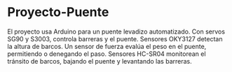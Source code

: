 # Proyecto-Puente
El proyecto usa Arduino para un puente levadizo automatizado. Con servos SG90 y S3003, controla barreras y el puente. Sensores OKY3127 detectan la altura de barcos. Un sensor de fuerza evalúa el peso en el puente, permitiendo o denegando el paso. Sensores HC-SR04 monitorean el tránsito de barcos, bajando el puente y levantando las barreras.
